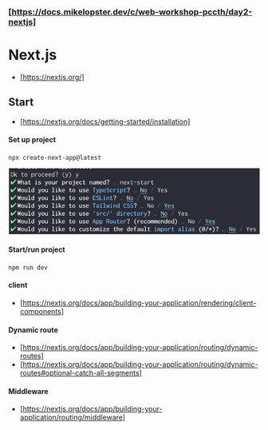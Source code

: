 ### [https://docs.mikelopster.dev/c/web-workshop-pccth/day2-nextjs]

# Next.js

- [https://nextjs.org/]

## Start

- [https://nextjs.org/docs/getting-started/installation]

#### Set up project

```
npx create-next-app@latest
```

![alt text](image.png)

#### Start/run project

```
npm run dev
```

#### client

- [https://nextjs.org/docs/app/building-your-application/rendering/client-components]

#### Dynamic route

- [https://nextjs.org/docs/app/building-your-application/routing/dynamic-routes]
- [https://nextjs.org/docs/app/building-your-application/routing/dynamic-routes#optional-catch-all-segments]

#### Middleware

- [https://nextjs.org/docs/app/building-your-application/routing/middleware]
